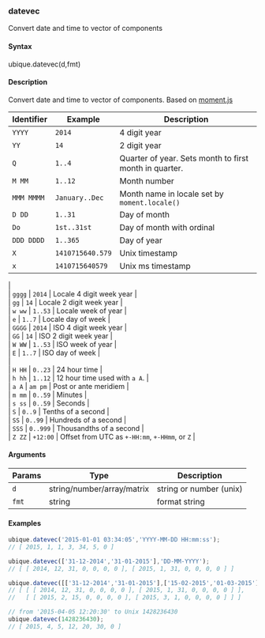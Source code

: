### datevec

Convert date and time to vector of components


#### Syntax

ubique.datevec(d,fmt)


#### Description

Convert date and time to vector of components. Based on [moment.js](http://momentjs.com)  
  
|Identifier| Example          | Description |  
| ----------- | ---------------- | ----------- |  
| `YYYY`      | `2014`           | 4 digit year |  
| `YY`        | `14`             | 2 digit year |  
| `Q`         | `1..4`           | Quarter of year. Sets month to first month in quarter. |  
| `M MM`      | `1..12`          | Month number |  
| `MMM MMMM`  | `January..Dec`   | Month name in locale set by `moment.locale()` |  
| `D DD`      | `1..31`          | Day of month |  
| `Do`        | `1st..31st`      | Day of month with ordinal |  
| `DDD DDDD`  | `1..365`         | Day of year |  
| `X`         | `1410715640.579` | Unix timestamp |  
| `x`         | `1410715640579`  | Unix ms timestamp |  
|  
| `gggg`   | `2014`  | Locale 4 digit week year |  
| `gg`     | `14`    | Locale 2 digit week year |  
| `w ww`   | `1..53` | Locale week of year |  
| `e`      | `1..7`  | Locale day of week |  
| `GGGG`   | `2014`  | ISO 4 digit week year |  
| `GG`     | `14`    | ISO 2 digit week year |  
| `W WW`   | `1..53` | ISO week of year |  
| `E`      | `1..7`  | ISO day of week |  
|  
| `H HH`         | `0..23`  | 24 hour time |  
| `h hh`         | `1..12`  | 12 hour time used with `a A`. |  
| `a A`          | `am pm`  | Post or ante meridiem |  
| `m mm`         | `0..59`  | Minutes |  
| `s ss`         | `0..59`  | Seconds |  
| `S`            | `0..9`   | Tenths of a second |  
| `SS`           | `0..99`  | Hundreds of a second |  
| `SSS`          | `0..999` | Thousandths of a second |  
| `Z ZZ`         | `+12:00` | Offset from UTC as `+-HH:mm`, `+-HHmm`, or `Z` |  



#### Arguments

|Params|Type|Description
|---------|----|-----------
|`d` | string/number/array/matrix | string or number (unix)
|`fmt` | string | format string


#### Examples

```js
ubique.datevec('2015-01-01 03:34:05','YYYY-MM-DD HH:mm:ss');
// [ 2015, 1, 1, 3, 34, 5, 0 ]

ubique.datevec(['31-12-2014','31-01-2015'],'DD-MM-YYYY');
// [ [ 2014, 12, 31, 0, 0, 0, 0 ], [ 2015, 1, 31, 0, 0, 0, 0 ] ]

ubique.datevec([['31-12-2014','31-01-2015'],['15-02-2015','01-03-2015']],'DD-MM-YYYY');
// [ [ [ 2014, 12, 31, 0, 0, 0, 0 ], [ 2015, 1, 31, 0, 0, 0, 0 ] ],
//   [ [ 2015, 2, 15, 0, 0, 0, 0 ], [ 2015, 3, 1, 0, 0, 0, 0 ] ] ]

// from '2015-04-05 12:20:30' to Unix 1428236430
ubique.datevec(1428236430);
// [ 2015, 4, 5, 12, 20, 30, 0 ]
```

